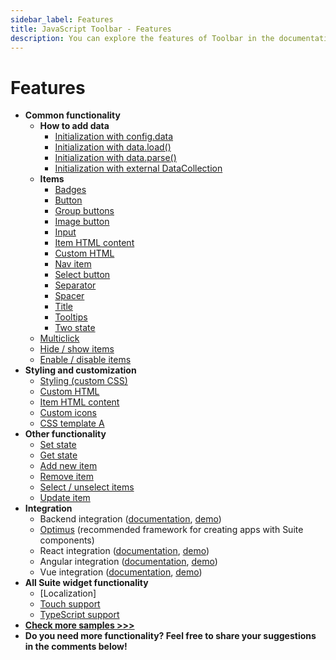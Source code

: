 ```yaml
---
sidebar_label: Features
title: JavaScript Toolbar - Features 
description: You can explore the features of Toolbar in the documentation of the DHTMLX JavaScript UI library. Browse developer guides and API reference, try out code examples and live demos, and download a free 30-day evaluation version of DHTMLX Suite 7.
---
```


# Features


- **Common functionality**
    - **How to add data**
        - [Initialization with config.data](https://snippet.dhtmlx.com/nie9tuks)
        - [Initialization with data.load()](https://snippet.dhtmlx.com/i5a9mx2i)
        - [Initialization with data.parse()](https://snippet.dhtmlx.com/wzb2yn3d)
        - [Initialization with external DataCollection](https://snippet.dhtmlx.com/b0fmkwg5)
    - **Items**
        - [Badges](https://snippet.dhtmlx.com/wogo2af3)
        - [Button](https://snippet.dhtmlx.com/7aysw3gb)
        - [Group buttons](https://snippet.dhtmlx.com/pcjffww9)
        - [Image button](https://snippet.dhtmlx.com/vdiha09g)
        - [Input](https://snippet.dhtmlx.com/ykd0uii1)
        - [Item HTML content](https://snippet.dhtmlx.com/5n2b8x84)
        - [Custom HTML](https://snippet.dhtmlx.com/rv3gq5qe)
        - [Nav item](https://snippet.dhtmlx.com/os48cj6x)
        - [Select button](https://snippet.dhtmlx.com/nqq5ej8w)
        - [Separator](https://snippet.dhtmlx.com/sguwr3m9)
        - [Spacer](https://snippet.dhtmlx.com/0wt6z7sc)
        - [Title](https://snippet.dhtmlx.com/dwynhb7o)
        - [Tooltips](https://snippet.dhtmlx.com/105levtd)
        - [Two state](https://snippet.dhtmlx.com/1pj4eqw0)
    - [Multiclick](https://snippet.dhtmlx.com/k3lc7eig)
    - [Hide / show items](https://snippet.dhtmlx.com/cldp89u4)
    - [Enable / disable items](https://snippet.dhtmlx.com/ovblenaf)
- **Styling and customization**
    - [Styling (custom CSS)](https://snippet.dhtmlx.com/uekgjwsi)
    - [Custom HTML](https://snippet.dhtmlx.com/rv3gq5qe)
    - [Item HTML content](https://snippet.dhtmlx.com/5n2b8x84)
    - [Custom icons](https://snippet.dhtmlx.com/4aiwvow7)
    - [CSS template A](https://snippet.dhtmlx.com/toolbar_template_a)
- **Other functionality**
    - [Set state](https://snippet.dhtmlx.com/h34uh1dr)
    - [Get state](https://snippet.dhtmlx.com/kvttdgad)
    - [Add new item](https://snippet.dhtmlx.com/r6jv9kk2)
    - [Remove item](https://snippet.dhtmlx.com/w8jcn1t2)
    - [Select / unselect items](https://snippet.dhtmlx.com/mi7qjwg2)
    - [Update item](https://snippet.dhtmlx.com/xfs5gh5t)
- **Integration**
    - Backend integration ([documentation](integration/suite_and_backend.md), [demo](https://github.com/DHTMLX/nodejs-suite-demo))
    - [Optimus](optimus_guides/index.md) (recommended framework for creating apps with Suite components)
    - React integration ([documentation](integration/suite_and_react.md), [demo](https://github.com/DHTMLX/react-widgets))
    - Angular integration ([documentation](integration/suite_and_angular.md), [demo](https://github.com/DHTMLX/angular-suite-demo))
    - Vue integration ([documentation](integration/suite_and_vue.md), [demo](https://github.com/DHTMLX/vue-suite-demo))
- **All Suite widget functionality**
    - [Localization]
    - [Touch support](https://snippet.dhtmlx.com/q3cu6x1a)
    - [TypeScript support](common_features/using_typescript.md)
- [**Check more samples >>>**](https://snippet.dhtmlx.com/all?text=colorpicker)
- **Do you need more functionality? Feel free to share your suggestions in the comments below!**

